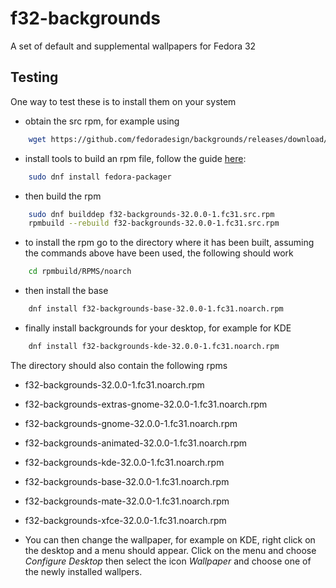 # f32-backgrounds
A set of default and supplemental wallpapers for Fedora 32

## Testing

One way to test these is to install them on your system
* obtain the src rpm, for example using
```bash
    wget https://github.com/fedoradesign/backgrounds/releases/download/v32.0.0/f32-backgrounds-32.0.0-1.fc31.src.rpm
```
* install tools to build an rpm file, follow the guide [here](https://fedoramagazine.org/how-rpm-packages-are-made-the-source-rpm/):
```bash
    sudo dnf install fedora-packager
```    
* then build the rpm
```bash
    sudo dnf builddep f32-backgrounds-32.0.0-1.fc31.src.rpm
    rpmbuild --rebuild f32-backgrounds-32.0.0-1.fc31.src.rpm
```
* to install the rpm go to the directory where it has been built, assuming the commands above have been used, the following should work
```bash
    cd rpmbuild/RPMS/noarch
```
* then install the base
```bash    
    dnf install f32-backgrounds-base-32.0.0-1.fc31.noarch.rpm
```
* finally install backgrounds for your desktop, for example for KDE 
```bash
    dnf install f32-backgrounds-kde-32.0.0-1.fc31.noarch.rpm
```

The directory should also contain the following rpms

   * f32-backgrounds-32.0.0-1.fc31.noarch.rpm
   * f32-backgrounds-extras-gnome-32.0.0-1.fc31.noarch.rpm
   * f32-backgrounds-gnome-32.0.0-1.fc31.noarch.rpm
   * f32-backgrounds-animated-32.0.0-1.fc31.noarch.rpm
   * f32-backgrounds-kde-32.0.0-1.fc31.noarch.rpm
   * f32-backgrounds-base-32.0.0-1.fc31.noarch.rpm
   * f32-backgrounds-mate-32.0.0-1.fc31.noarch.rpm
   * f32-backgrounds-xfce-32.0.0-1.fc31.noarch.rpm

* You can then change the wallpaper, for example on KDE, right click on the desktop and a menu should appear. Click on the menu and choose *Configure Desktop* then select the icon *Wallpaper* and choose one of the newly installed wallpers.
   
